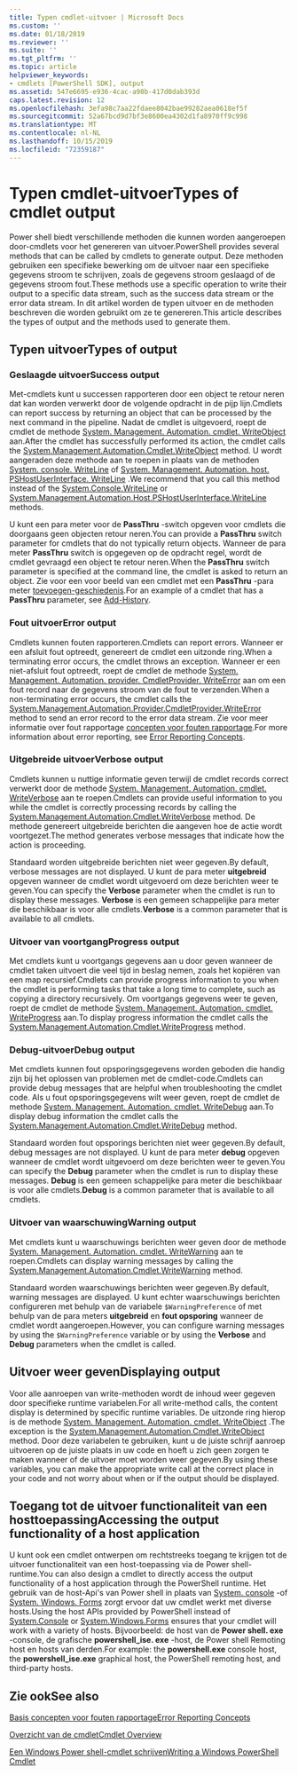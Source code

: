 ```yaml
---
title: Typen cmdlet-uitvoer | Microsoft Docs
ms.custom: ''
ms.date: 01/18/2019
ms.reviewer: ''
ms.suite: ''
ms.tgt_pltfrm: ''
ms.topic: article
helpviewer_keywords:
- cmdlets [PowerShell SDK], output
ms.assetid: 547e6695-e936-4cac-a90b-417d0dab393d
caps.latest.revision: 12
ms.openlocfilehash: 3efa98c7aa22fdaee8042bae99282aea0618ef5f
ms.sourcegitcommit: 52a67bcd9d7bf3e8600ea4302d1fa8970ff9c998
ms.translationtype: MT
ms.contentlocale: nl-NL
ms.lasthandoff: 10/15/2019
ms.locfileid: "72359187"
---
```

# <a name="types-of-cmdlet-output"></a><span data-ttu-id="ea54c-102">Typen cmdlet-uitvoer</span><span class="sxs-lookup"><span data-stu-id="ea54c-102">Types of cmdlet output</span></span>

<span data-ttu-id="ea54c-103">Power shell biedt verschillende methoden die kunnen worden aangeroepen door-cmdlets voor het genereren van uitvoer.</span><span class="sxs-lookup"><span data-stu-id="ea54c-103">PowerShell provides several methods that can be called by cmdlets to generate output.</span></span> <span data-ttu-id="ea54c-104">Deze methoden gebruiken een specifieke bewerking om de uitvoer naar een specifieke gegevens stroom te schrijven, zoals de gegevens stroom geslaagd of de gegevens stroom fout.</span><span class="sxs-lookup"><span data-stu-id="ea54c-104">These methods use a specific operation to write their output to a specific data stream, such as the success data stream or the error data stream.</span></span> <span data-ttu-id="ea54c-105">In dit artikel worden de typen uitvoer en de methoden beschreven die worden gebruikt om ze te genereren.</span><span class="sxs-lookup"><span data-stu-id="ea54c-105">This article describes the types of output and the methods used to generate them.</span></span>

## <a name="types-of-output"></a><span data-ttu-id="ea54c-106">Typen uitvoer</span><span class="sxs-lookup"><span data-stu-id="ea54c-106">Types of output</span></span>

### <a name="success-output"></a><span data-ttu-id="ea54c-107">Geslaagde uitvoer</span><span class="sxs-lookup"><span data-stu-id="ea54c-107">Success output</span></span>

<span data-ttu-id="ea54c-108">Met-cmdlets kunt u successen rapporteren door een object te retour neren dat kan worden verwerkt door de volgende opdracht in de pijp lijn.</span><span class="sxs-lookup"><span data-stu-id="ea54c-108">Cmdlets can report success by returning an object that can be processed by the next command in the pipeline.</span></span> <span data-ttu-id="ea54c-109">Nadat de cmdlet is uitgevoerd, roept de cmdlet de methode [System. Management. Automation. cmdlet. WriteObject](/dotnet/api/System.Management.Automation.Cmdlet.WriteObject) aan.</span><span class="sxs-lookup"><span data-stu-id="ea54c-109">After the cmdlet has successfully performed its action, the cmdlet calls the [System.Management.Automation.Cmdlet.WriteObject](/dotnet/api/System.Management.Automation.Cmdlet.WriteObject) method.</span></span> <span data-ttu-id="ea54c-110">U wordt aangeraden deze methode aan te roepen in plaats van de methoden [System. console. WriteLine](/dotnet/api/System.Console.WriteLine) of [System. Management. Automation. host. PSHostUserInterface. WriteLine](/dotnet/api/System.Management.Automation.Host.PSHostUserInterface.WriteLine) .</span><span class="sxs-lookup"><span data-stu-id="ea54c-110">We recommend that you call this method instead of the [System.Console.WriteLine](/dotnet/api/System.Console.WriteLine) or [System.Management.Automation.Host.PSHostUserInterface.WriteLine](/dotnet/api/System.Management.Automation.Host.PSHostUserInterface.WriteLine) methods.</span></span>

<span data-ttu-id="ea54c-111">U kunt een para meter voor de **PassThru** -switch opgeven voor cmdlets die doorgaans geen objecten retour neren.</span><span class="sxs-lookup"><span data-stu-id="ea54c-111">You can provide a **PassThru** switch parameter for cmdlets that do not typically return objects.</span></span>
<span data-ttu-id="ea54c-112">Wanneer de para meter **PassThru** switch is opgegeven op de opdracht regel, wordt de cmdlet gevraagd een object te retour neren.</span><span class="sxs-lookup"><span data-stu-id="ea54c-112">When the **PassThru** switch parameter is specified at the command line, the cmdlet is asked to return an object.</span></span> <span data-ttu-id="ea54c-113">Zie voor een voor beeld van een cmdlet met een **PassThru** -para meter [toevoegen-geschiedenis](/powershell/module/Microsoft.PowerShell.Core/Add-History).</span><span class="sxs-lookup"><span data-stu-id="ea54c-113">For an example of a cmdlet that has a **PassThru** parameter, see [Add-History](/powershell/module/Microsoft.PowerShell.Core/Add-History).</span></span>

### <a name="error-output"></a><span data-ttu-id="ea54c-114">Fout uitvoer</span><span class="sxs-lookup"><span data-stu-id="ea54c-114">Error output</span></span>

<span data-ttu-id="ea54c-115">Cmdlets kunnen fouten rapporteren.</span><span class="sxs-lookup"><span data-stu-id="ea54c-115">Cmdlets can report errors.</span></span> <span data-ttu-id="ea54c-116">Wanneer er een afsluit fout optreedt, genereert de cmdlet een uitzonde ring.</span><span class="sxs-lookup"><span data-stu-id="ea54c-116">When a terminating error occurs, the cmdlet throws an exception.</span></span> <span data-ttu-id="ea54c-117">Wanneer er een niet-afsluit fout optreedt, roept de cmdlet de methode [System. Management. Automation. provider. CmdletProvider. WriteError](/dotnet/api/System.Management.Automation.Provider.CmdletProvider.WriteError) aan om een fout record naar de gegevens stroom van de fout te verzenden.</span><span class="sxs-lookup"><span data-stu-id="ea54c-117">When a non-terminating error occurs, the cmdlet calls the [System.Management.Automation.Provider.CmdletProvider.WriteError](/dotnet/api/System.Management.Automation.Provider.CmdletProvider.WriteError) method to send an error record to the error data stream.</span></span> <span data-ttu-id="ea54c-118">Zie voor meer informatie over fout rapportage [concepten voor fouten rapportage](./error-reporting-concepts.md).</span><span class="sxs-lookup"><span data-stu-id="ea54c-118">For more information about error reporting, see [Error Reporting Concepts](./error-reporting-concepts.md).</span></span>

### <a name="verbose-output"></a><span data-ttu-id="ea54c-119">Uitgebreide uitvoer</span><span class="sxs-lookup"><span data-stu-id="ea54c-119">Verbose output</span></span>

<span data-ttu-id="ea54c-120">Cmdlets kunnen u nuttige informatie geven terwijl de cmdlet records correct verwerkt door de methode [System. Management. Automation. cmdlet. WriteVerbose](/dotnet/api/System.Management.Automation.Cmdlet.WriteVerbose) aan te roepen.</span><span class="sxs-lookup"><span data-stu-id="ea54c-120">Cmdlets can provide useful information to you while the cmdlet is correctly processing records by calling the [System.Management.Automation.Cmdlet.WriteVerbose](/dotnet/api/System.Management.Automation.Cmdlet.WriteVerbose) method.</span></span> <span data-ttu-id="ea54c-121">De methode genereert uitgebreide berichten die aangeven hoe de actie wordt voortgezet.</span><span class="sxs-lookup"><span data-stu-id="ea54c-121">The method generates verbose messages that indicate how the action is proceeding.</span></span>

<span data-ttu-id="ea54c-122">Standaard worden uitgebreide berichten niet weer gegeven.</span><span class="sxs-lookup"><span data-stu-id="ea54c-122">By default, verbose messages are not displayed.</span></span> <span data-ttu-id="ea54c-123">U kunt de para meter **uitgebreid** opgeven wanneer de cmdlet wordt uitgevoerd om deze berichten weer te geven.</span><span class="sxs-lookup"><span data-stu-id="ea54c-123">You can specify the **Verbose** parameter when the cmdlet is run to display these messages.</span></span> <span data-ttu-id="ea54c-124">**Verbose** is een gemeen schappelijke para meter die beschikbaar is voor alle cmdlets.</span><span class="sxs-lookup"><span data-stu-id="ea54c-124">**Verbose** is a common parameter that is available to all cmdlets.</span></span>

### <a name="progress-output"></a><span data-ttu-id="ea54c-125">Uitvoer van voortgang</span><span class="sxs-lookup"><span data-stu-id="ea54c-125">Progress output</span></span>

<span data-ttu-id="ea54c-126">Met cmdlets kunt u voortgangs gegevens aan u door geven wanneer de cmdlet taken uitvoert die veel tijd in beslag nemen, zoals het kopiëren van een map recursief.</span><span class="sxs-lookup"><span data-stu-id="ea54c-126">Cmdlets can provide progress information to you when the cmdlet is performing tasks that take a long time to complete, such as copying a directory recursively.</span></span> <span data-ttu-id="ea54c-127">Om voortgangs gegevens weer te geven, roept de cmdlet de methode [System. Management. Automation. cmdlet. WriteProgress](/dotnet/api/System.Management.Automation.Cmdlet.WriteProgress) aan.</span><span class="sxs-lookup"><span data-stu-id="ea54c-127">To display progress information the cmdlet calls the [System.Management.Automation.Cmdlet.WriteProgress](/dotnet/api/System.Management.Automation.Cmdlet.WriteProgress) method.</span></span>

### <a name="debug-output"></a><span data-ttu-id="ea54c-128">Debug-uitvoer</span><span class="sxs-lookup"><span data-stu-id="ea54c-128">Debug output</span></span>

<span data-ttu-id="ea54c-129">Met cmdlets kunnen fout opsporingsgegevens worden geboden die handig zijn bij het oplossen van problemen met de cmdlet-code.</span><span class="sxs-lookup"><span data-stu-id="ea54c-129">Cmdlets can provide debug messages that are helpful when troubleshooting the cmdlet code.</span></span> <span data-ttu-id="ea54c-130">Als u fout opsporingsgegevens wilt weer geven, roept de cmdlet de methode [System. Management. Automation. cmdlet. WriteDebug](/dotnet/api/System.Management.Automation.Cmdlet.WriteDebug) aan.</span><span class="sxs-lookup"><span data-stu-id="ea54c-130">To display debug information the cmdlet calls the [System.Management.Automation.Cmdlet.WriteDebug](/dotnet/api/System.Management.Automation.Cmdlet.WriteDebug) method.</span></span>

<span data-ttu-id="ea54c-131">Standaard worden fout opsporings berichten niet weer gegeven.</span><span class="sxs-lookup"><span data-stu-id="ea54c-131">By default, debug messages are not displayed.</span></span> <span data-ttu-id="ea54c-132">U kunt de para meter **debug** opgeven wanneer de cmdlet wordt uitgevoerd om deze berichten weer te geven.</span><span class="sxs-lookup"><span data-stu-id="ea54c-132">You can specify the **Debug** parameter when the cmdlet is run to display these messages.</span></span> <span data-ttu-id="ea54c-133">**Debug** is een gemeen schappelijke para meter die beschikbaar is voor alle cmdlets.</span><span class="sxs-lookup"><span data-stu-id="ea54c-133">**Debug** is a common parameter that is available to all cmdlets.</span></span>

### <a name="warning-output"></a><span data-ttu-id="ea54c-134">Uitvoer van waarschuwing</span><span class="sxs-lookup"><span data-stu-id="ea54c-134">Warning output</span></span>

<span data-ttu-id="ea54c-135">Met cmdlets kunt u waarschuwings berichten weer geven door de methode [System. Management. Automation. cmdlet. WriteWarning](/dotnet/api/System.Management.Automation.Cmdlet.WriteWarning) aan te roepen.</span><span class="sxs-lookup"><span data-stu-id="ea54c-135">Cmdlets can display warning messages by calling the [System.Management.Automation.Cmdlet.WriteWarning](/dotnet/api/System.Management.Automation.Cmdlet.WriteWarning) method.</span></span>

<span data-ttu-id="ea54c-136">Standaard worden waarschuwings berichten weer gegeven.</span><span class="sxs-lookup"><span data-stu-id="ea54c-136">By default, warning messages are displayed.</span></span> <span data-ttu-id="ea54c-137">U kunt echter waarschuwings berichten configureren met behulp van de variabele `$WarningPreference` of met behulp van de para meters **uitgebreid** en **fout opsporing** wanneer de cmdlet wordt aangeroepen.</span><span class="sxs-lookup"><span data-stu-id="ea54c-137">However, you can configure warning messages by using the `$WarningPreference` variable or by using the **Verbose** and **Debug** parameters when the cmdlet is called.</span></span>

## <a name="displaying-output"></a><span data-ttu-id="ea54c-138">Uitvoer weer geven</span><span class="sxs-lookup"><span data-stu-id="ea54c-138">Displaying output</span></span>

<span data-ttu-id="ea54c-139">Voor alle aanroepen van write-methoden wordt de inhoud weer gegeven door specifieke runtime variabelen.</span><span class="sxs-lookup"><span data-stu-id="ea54c-139">For all write-method calls, the content display is determined by specific runtime variables.</span></span> <span data-ttu-id="ea54c-140">De uitzonde ring hierop is de methode [System. Management. Automation. cmdlet. WriteObject](/dotnet/api/System.Management.Automation.Cmdlet.WriteObject) .</span><span class="sxs-lookup"><span data-stu-id="ea54c-140">The exception is the [System.Management.Automation.Cmdlet.WriteObject](/dotnet/api/System.Management.Automation.Cmdlet.WriteObject) method.</span></span> <span data-ttu-id="ea54c-141">Door deze variabelen te gebruiken, kunt u de juiste schrijf aanroep uitvoeren op de juiste plaats in uw code en hoeft u zich geen zorgen te maken wanneer of de uitvoer moet worden weer gegeven.</span><span class="sxs-lookup"><span data-stu-id="ea54c-141">By using these variables, you can make the appropriate write call at the correct place in your code and not worry about when or if the output should be displayed.</span></span>

## <a name="accessing-the-output-functionality-of-a-host-application"></a><span data-ttu-id="ea54c-142">Toegang tot de uitvoer functionaliteit van een hosttoepassing</span><span class="sxs-lookup"><span data-stu-id="ea54c-142">Accessing the output functionality of a host application</span></span>

<span data-ttu-id="ea54c-143">U kunt ook een cmdlet ontwerpen om rechtstreeks toegang te krijgen tot de uitvoer functionaliteit van een host-toepassing via de Power shell-runtime.</span><span class="sxs-lookup"><span data-stu-id="ea54c-143">You can also design a cmdlet to directly access the output functionality of a host application through the PowerShell runtime.</span></span> <span data-ttu-id="ea54c-144">Het gebruik van de host-Api's van Power shell in plaats van [System. console](/dotnet/api/System.Console) -of [System. Windows. Forms](/dotnet/api/System.Windows.Forms) zorgt ervoor dat uw cmdlet werkt met diverse hosts.</span><span class="sxs-lookup"><span data-stu-id="ea54c-144">Using the host APIs provided by PowerShell instead of [System.Console](/dotnet/api/System.Console) or [System.Windows.Forms](/dotnet/api/System.Windows.Forms) ensures that your cmdlet will work with a variety of hosts.</span></span> <span data-ttu-id="ea54c-145">Bijvoorbeeld: de host van de **Power shell. exe** -console, de grafische **powershell_ise. exe** -host, de Power shell Remoting host en hosts van derden.</span><span class="sxs-lookup"><span data-stu-id="ea54c-145">For example: the **powershell.exe** console host, the **powershell_ise.exe** graphical host, the PowerShell remoting host, and third-party hosts.</span></span>

## <a name="see-also"></a><span data-ttu-id="ea54c-146">Zie ook</span><span class="sxs-lookup"><span data-stu-id="ea54c-146">See also</span></span>

[<span data-ttu-id="ea54c-147">Basis concepten voor fouten rapportage</span><span class="sxs-lookup"><span data-stu-id="ea54c-147">Error Reporting Concepts</span></span>](./error-reporting-concepts.md)

[<span data-ttu-id="ea54c-148">Overzicht van de cmdlet</span><span class="sxs-lookup"><span data-stu-id="ea54c-148">Cmdlet Overview</span></span>](./cmdlet-overview.md)

[<span data-ttu-id="ea54c-149">Een Windows Power shell-cmdlet schrijven</span><span class="sxs-lookup"><span data-stu-id="ea54c-149">Writing a Windows PowerShell Cmdlet</span></span>](./writing-a-windows-powershell-cmdlet.md)